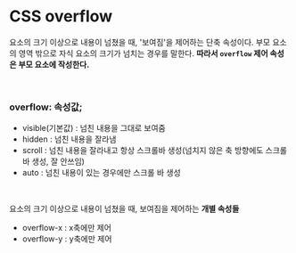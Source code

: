 # CSS overflow

요소의 크기 이상으로 내용이 넘쳤을 때, '보여짐'을 제어하는 단축 속성이다. 부모 요소의 영역 밖으로 자식 요소의 크기가 넘치는 경우를 말한다. **따라서 `overflow` 제어 속성은 부모 요소에 작성한다.**

<br>

### overflow: 속성값;

- visible(기본값) : 넘친 내용을 그대로 보여줌
- hidden : 넘친 내용을 잘라냄
- scroll : 넘친 내용을 잘라내고 항상 스크롤바 생성(넘치지 않은 축 방향에도 스크롤 바 생성, 잘 안쓰임)
- auto : 넘친 내용이 있는 경우에만 스크롤 바 생성

<br>

요소의 크기 이상으로 내용이 넘쳤을 때, 보여짐을 제어하는 **개별 속성들**
* overflow-x : x축에만 제어
* overflow-y : y축에만 제어